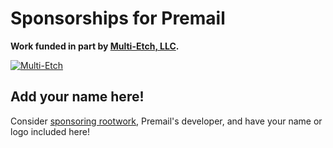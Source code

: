 # Sponsorships for Premail

<!-- This document gets mirrored to the Premail repo, so be sure all links are
     absolute, not relative! -->

**Work funded in part by [Multi-Etch, LLC](https://www.multietch.com).**

[![Multi-Etch](/img/sponsors/multietch.jpg)](https://www.multietch.com)

## Add your name here!

Consider [sponsoring rootwork](https://github.com/sponsors/rootwork),
Premail's developer, and have your name or logo included here!
